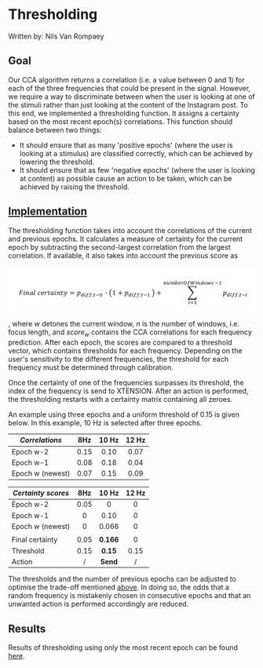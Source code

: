 # Thresholding

Written by: Nils Van Rompaey

## Goal

Our CCA algorithm returns a correlation (i.e. a value between 0 and 1) for each of the three frequencies that could be present in the signal. However, we require a way to discriminate between when the user is looking at one of the stimuli rather than just looking at the content of the Instagram post. To this end, we implemented a thresholding function. It assigns a certainty based on the most recent epoch(s) correlations. This function should balance between two things:

+ It should ensure that as many 'positive epochs' (where the user is looking at a stimulus) are classified correctly, which can be achieved by lowering the threshold.
+ It should ensure that as few 'negative epochs' (where the user is looking at content) as possible cause an action to be taken, which can be achieved by raising the threshold.

## [Implementation](../../src/data_processing/thresholding.py)

The thresholding function takes into account the correlations of the current and previous epochs. It calculates a measure of certainty for the current epoch by subtracting the second-largest correlation from the largest correlation. If available, it also takes into account the previous score as 

![alt text](./images/Capture.PNG)

, where $w$ detones the current window, $n$ is the number of windows, i.e. focus length, and $score_w$ contains the CCA correlations for each frequency prediction. After each epoch, the scores are compared to a threshold vector, which contains thresholds for each frequency. Depending on the user's sensitivity to the different frequencies, the threshold for each frequency must be determined through calibration.

Once the certainty of one of the frequencies surpasses its threshold, the index of the frequency is send to XTENSION. After an action is performed, the thresholding restarts with a certainty matrix containing all zeroes.

An example using three epochs and a uniform threshold of 0.15 is given below. In this example, 10 Hz is selected after three epochs.

| *Correlations* | 8Hz | 10 Hz | 12 Hz |
|-|:-:|:-:|:-:|
| Epoch w-2 | 0.15 | 0.10 | 0.07 |
| Epoch w-1 | 0.08 | 0.18  | 0.04 |
| Epoch w (newest) | 0.07 | 0.15 | 0.09 |

| *Certainty scores* | 8Hz | 10 Hz | 12 Hz |
|-|:-:|:-:|:-:|
| Epoch w-2 | 0.05 | 0 | 0 |
| Epoch w-1 | 0 | 0.10 | 0 |
| Epoch w (newest) | 0 | 0.066 | 0 |
|  |  | |  |
| Final certainty | 0.05 |**0.166** | 0 |
| Threshold | 0.15 |**0.15** | 0.15 |
| Action | / |**Send** | / |


The thresholds and the number of previous epochs can be adjusted to optimise the trade-off mentioned [above](#goal). In doing so, the odds that a random frequency is mistakenly chosen in consecutive epochs and that an unwanted action is performed accordingly are reduced.

## Results

Results of thresholding using only the most recent epoch can be found [here](results.md).
